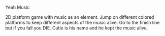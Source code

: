 Yeah Music

2D platform game with music as an element. Jump on different colored platforms to keep different aspects of the music alive. Go to the finish line but if you fall you DIE. Cutie is his name and he kept the music alive.